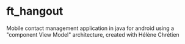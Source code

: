 # ft_hangout
Mobile contact management application in java for android using a "component View Model" architecture, created with Hélène Chrétien
